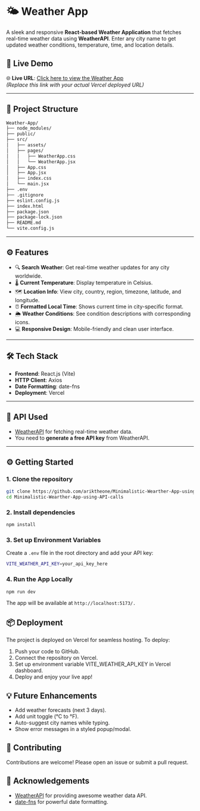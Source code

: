 # 🌤️ Weather App

A sleek and responsive **React-based Weather Application** that fetches real-time weather data using **WeatherAPI**. Enter any city name to get updated weather conditions, temperature, time, and location details.

## 🚀 Live Demo

🌐 **Live URL**: [Click here to view the Weather App](https://your-vercel-deployment-url.vercel.app)  
*(Replace this link with your actual Vercel deployed URL)*  

---

## 📂 Project Structure
```bash
Weather-App/
├── node_modules/
├── public/
├── src/
│   ├── assets/
│   ├── pages/
│   │   ├── WeatherApp.css
│   │   └── WeatherApp.jsx
│   ├── App.css
│   ├── App.jsx
│   ├── index.css
│   └── main.jsx
├── .env
├── .gitignore
├── eslint.config.js
├── index.html
├── package.json
├── package-lock.json
├── README.md
└── vite.config.js
```

---

## ⚙️ Features

- 🔍 **Search Weather**: Get real-time weather updates for any city worldwide.
- 🌡️ **Current Temperature**: Display temperature in Celsius.
- 🗺️ **Location Info**: View city, country, region, timezone, latitude, and longitude.
- ⏰ **Formatted Local Time**: Shows current time in city-specific format.
- 🌦️ **Weather Conditions**: See condition descriptions with corresponding icons.
- 💻 **Responsive Design**: Mobile-friendly and clean user interface.

---

## 🛠️ Tech Stack

- **Frontend**: React.js (Vite)
- **HTTP Client**: Axios
- **Date Formatting**: date-fns
- **Deployment**: Vercel

---

## 🔑 API Used

- [WeatherAPI](https://www.weatherapi.com/) for fetching real-time weather data.  
- You need to **generate a free API key** from WeatherAPI.

---

## ⚙️ Getting Started

### 1. Clone the repository

```bash
git clone https://github.com/ariktheone/Minimalistic-Wearther-App-using-API-calls.git
cd Minimalistic-Wearther-App-using-API-calls
```
### 2. Install dependencies
```bash
npm install
```
### 3. Set up Environment Variables
Create a `.env` file in the root directory and add your API key:
```bash
VITE_WEATHER_API_KEY=your_api_key_here
```
### 4. Run the App Locally
```bash
npm run dev
```
The app will be available at `http://localhost:5173/.`

## 📦 Deployment
The project is deployed on Vercel for seamless hosting. To deploy:

1. Push your code to GitHub.
2. Connect the repository on Vercel.
3. Set up environment variable VITE_WEATHER_API_KEY in Vercel dashboard.
4. Deploy and enjoy your live app!

## 💡 Future Enhancements
- Add weather forecasts (next 3 days).
- Add unit toggle (°C to °F).
- Auto-suggest city names while typing.
- Show error messages in a styled popup/modal.

## 🤝 Contributing
Contributions are welcome! Please open an issue or submit a pull request.

## 🙌 Acknowledgements
- [WeatherAPI](https://www.weatherapi.com/) for providing awesome weather data API.
- [date-fns](https://date-fns.org/) for powerful date formatting.